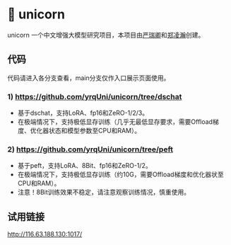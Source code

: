 # 🦄️ unicorn
unicorn 一个中文增强大模型研究项目，本项目由[严瑞卿](https://github.com/yrqUni)和[郑凌瀚](https://github.com/zlh1992)创建。

## 代码
代码请进入各分支查看，main分支仅作入口展示页面使用。
### 1) https://github.com/yrqUni/unicorn/tree/dschat
+ 基于dschat，支持LoRA、fp16和ZeRO-1/2/3。
+ 在极端情况下，支持极低显存训练（几乎无最低显存要求，需要Offload梯度、优化器状态和模型参数至CPU和RAM）。
### 2) https://github.com/yrqUni/unicorn/tree/peft
+ 基于peft，支持LoRA、8Bit、fp16和ZeRO-1/2。
+ 在极端情况下，支持极低显存训练（约10G，需要Offload梯度和优化器状至CPU和RAM）。
+ 注意！8Bit训练效果不稳定，请注意观察训练情况，慎重使用。

## 试用链接
http://116.63.188.130:1017/
